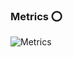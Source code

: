 ### Metrics ⭕
![Metrics](https://metrics.lecoq.io/faiz-lab?template=classic&isocalendar=1&lines=1&languages=1&isocalendar.duration=half-year&languages.limit=8&languages.colors=github&languages.threshold=0%25&config.timezone=Asia%2FShanghai)
